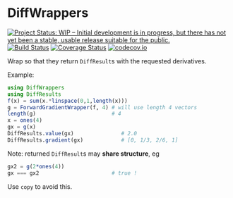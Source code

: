 # DiffWrappers

[![Project Status: WIP – Initial development is in progress, but there has not yet been a stable, usable release suitable for the public.](http://www.repostatus.org/badges/latest/wip.svg)](http://www.repostatus.org/#wip)
[![Build Status](https://travis-ci.org/tpapp/DiffWrappers.jl.svg?branch=master)](https://travis-ci.org/tpapp/DiffWrappers.jl)
[![Coverage Status](https://coveralls.io/repos/tpapp/DiffWrappers.jl/badge.svg?branch=master&service=github)](https://coveralls.io/github/tpapp/DiffWrappers.jl?branch=master)
[![codecov.io](http://codecov.io/github/tpapp/DiffWrappers.jl/coverage.svg?branch=master)](http://codecov.io/github/tpapp/DiffWrappers.jl?branch=master)

Wrap so that they return `DiffResult`s with the requested derivatives.

Example:
```julia
using DiffWrappers
using DiffResults
f(x) = sum(x.*linspace(0,1,length(x)))
g = ForwardGradientWrapper(f, 4) # will use length 4 vectors
length(g)                        # 4
x = ones(4)
gx = g(x)
DiffResults.value(gx)               # 2.0
DiffResults.gradient(gx)            # [0, 1/3, 2/6, 1]
```

Note: returned `DiffResult`s may **share structure**, eg
```julia
gx2 = g(2*ones(4))
gx === gx2                       # true !
```
Use `copy` to avoid this.
